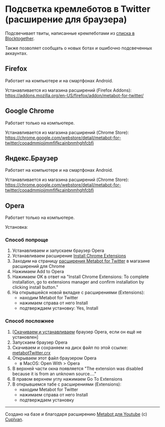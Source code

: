 # Подсветка кремлеботов в Twitter (расширение для браузера)

Подсвечивает твиты, написанные кремлеботами из [списка в Blocktogether](https://blocktogether.org/show-blocks/SiJai3FyVmodO0XxkL2r-pezIK_oahHRwqv9I6U3).

Также позволяет сообщать о новых ботах и ошибочно подсвеченных аккаунтах.


## Firefox
Работает на компьютере и на смартфонах Android.

Устанавливается из магазина расширений (Firefox Addons): https://addons.mozilla.org/en-US/firefox/addon/metabot-for-twitter/

## Google Chrome
Работает только на компьютере.

Устанавливается из магазина расширений (Chrome Store): https://chrome.google.com/webstore/detail/metabot-for-twitter/cooadmmiojjmmfifkcainbnmhghfcbfi

## Яндекс.Браузер
Работает на компьютере и на смартфонах Android.

Устанавливается из магазина расширений (Chrome Store): https://chrome.google.com/webstore/detail/metabot-for-twitter/cooadmmiojjmmfifkcainbnmhghfcbfi


## Opera
Работает только на компьютере.

Установка:
### Способ попроще
1. Устанавливаем и запускаем браузер Opera
2. Устанавливаем расширение [Install Chrome Extensions](https://addons.opera.com/en/extensions/details/install-chrome-extensions/)
3. Заходим на страницу [расширения Metabot for Twitter](https://chrome.google.com/webstore/detail/metabot-for-twitter/cooadmmiojjmmfifkcainbnmhghfcbfi) в магазине расширений для Chrome
4. Нажимаем Add to Opera
5. Нажимаем OK в ответ на "Install Chrome Extensions: To complete installation, go to extensions manager and confirm installation by clicking install button."
6. На открывшейся новой вкладке с расширениями (Extensions):
   - находим Metabot for Twitter
   - нажимаем справа от него Install
   - подтверждаем установку: Yes, Install


### Способ посложнее
1. [[Скачиваем и устанавливаем](https://www.opera.com/download) браузер Opera, если он ещё не установлен]
2. Запускаем браузер Opera
3. Скачиваем и сохраняем на диск файл по этой ссылке: [metabotTwitter.crx](https://raw.githubusercontent.com/antibot4navalny/metabot/master/metabotTwitter.crx)
4. Открываем этот файл браузером Opera
    - в MacOS: Open With > Opera
5. В верхней части окна появляется "The extension was disabled because it is from an unknown source...."
6. В правом верхнем углу нажимаем Go To Extensions
7. В открывшемся табе с расширениями (Extensions):
    - находим Metabot for Twitter
    - нажимаем справа от него Install
    - подтверждаем установку

----
Создано на базе и благодаря расширению [Metabot для Youtube](https://github.com/CupIvan/metabot) (c) [CupIvan](https://github.com/CupIvan).
